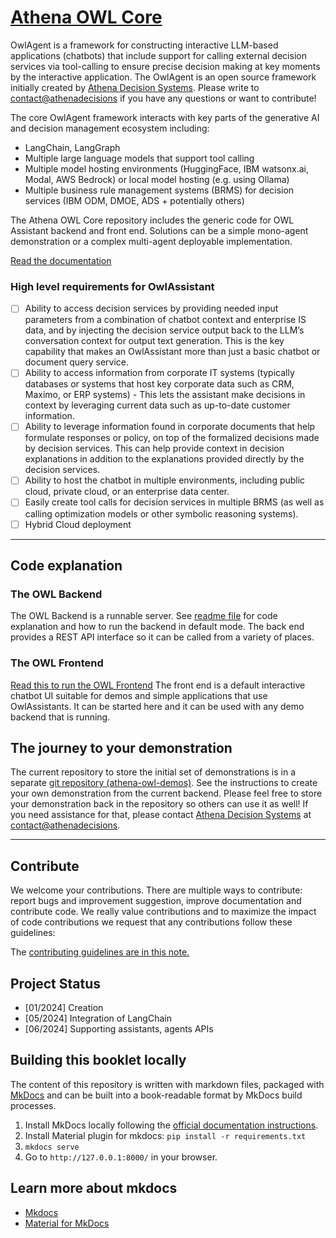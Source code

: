 # [Athena OWL Core](https://athenadecisionsystems.github.io/athena-owl-core/)

OwlAgent is a framework for constructing interactive LLM-based applications (chatbots) that include support for calling external decision services via tool-calling to ensure precise decision making at key moments by the interactive application.  The OwlAgent is an open source framework initially created by [Athena Decision Systems](http://athenadecisions.com/).   Please write to [contact@athenadecisions](mailto:contact@athenadecisions.com) if you have any questions or want to contribute!

The core OwlAgent framework interacts with key parts of the generative AI and decision management ecosystem including:

* LangChain, LangGraph
* Multiple large language models that support tool calling
* Multiple model hosting environments (HuggingFace, IBM watsonx.ai, Modal, AWS Bedrock) or local model hosting (e.g. using Ollama)
* Multiple business rule management systems (BRMS) for decision services (IBM ODM, DMOE, ADS + potentially others)

The Athena OWL Core repository includes the generic code for OWL Assistant backend and front end. Solutions can be a simple mono-agent demonstration or a complex multi-agent deployable implementation.

[Read the documentation](https://athenadecisionsystems.github.io/athena-owl-core/)


### High level requirements for OwlAssistant

* [ ] Ability to access decision services by providing needed input parameters from a combination of chatbot context and enterprise IS data, and by injecting the decision service output back to the LLM’s conversation context for output text generation.   This is the key capability that makes an OwlAssistant more than just a basic chatbot or document query service.
* [ ] Ability to access information from corporate IT systems (typically databases or systems that host key corporate data such as CRM, Maximo, or ERP systems) - This lets the assistant make decisions in context by leveraging current data such as up-to-date customer information.
* [ ] Ability to leverage information found in corporate documents that help formulate responses or policy, on top of the formalized decisions made by decision services.   This can help provide context in decision explanations in addition to the explanations provided directly by the decision services.
* [ ] Ability to host the chatbot in multiple environments, including public cloud, private cloud, or an enterprise data center.
* [ ] Easily create tool calls for decision services in multiple BRMS (as well as calling optimization models or other symbolic reasoning systems).
* [ ] Hybrid Cloud deployment

--- 

## Code explanation

### The OWL Backend

The OWL Backend is a runnable server. See [readme file](owl-agent-backend/README.md) for code explanation and how to run the backend in default mode.  The back end provides a REST API interface so it can be called from a variety of places.

### The OWL Frontend

[Read this to run the OWL Frontend](owl-agent-frontend/README.md)  The front end is a default interactive chatbot UI suitable for demos and simple applications that use OwlAssistants.  It can be started here and it can be used with any demo backend that is running.

## The journey to your demonstration

The current repository to store the initial set of demonstrations is in a separate [git repository (athena-owl-demos)](https://github.com/AthenaDecisionSystems/athena-owl-demos). See the instructions to create your own demonstration from the current backend.   Please feel free to store your demonstration back in the repository so others can use it as well!   If you need assistance for that, please contact [Athena Decision Systems](http://www.athenadecisions.com/) at [contact@athenadecisions](mailto:contact@athenadecisions.com). 

---

## Contribute

We welcome your contributions. There are multiple ways to contribute: report bugs and improvement suggestion, improve documentation and contribute code.
We really value contributions and to maximize the impact of code contributions we request that any contributions follow these guidelines:

The [contributing guidelines are in this note.](./CONTRIBUTING.md)

## Project Status

* [01/2024] Creation
* [05/2024] Integration of LangChain
* [06/2024] Supporting assistants, agents APIs

## Building this booklet locally

The content of this repository is written with markdown files, packaged with [MkDocs](https://www.mkdocs.org/) and can be built into a book-readable format by MkDocs build processes.

1. Install MkDocs locally following the [official documentation instructions](https://www.mkdocs.org/#installation).
1. Install Material plugin for mkdocs:  `pip install -r requirements.txt` 
1. `mkdocs serve`
1. Go to `http://127.0.0.1:8000/` in your browser.

## Learn more about mkdocs

* [Mkdocs](https://www.mkdocs.org/)
* [Material for MkDocs](https://squidfunk.github.io/mkdocs-material)
